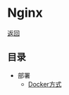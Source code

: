 [root]: /README.md
[nginx>install_in_docker]: /note/nginx/install_in_docker.md

# Nginx

[返回][root]

## 目录

- 部署
  - [Docker方式][nginx>install_in_docker]
